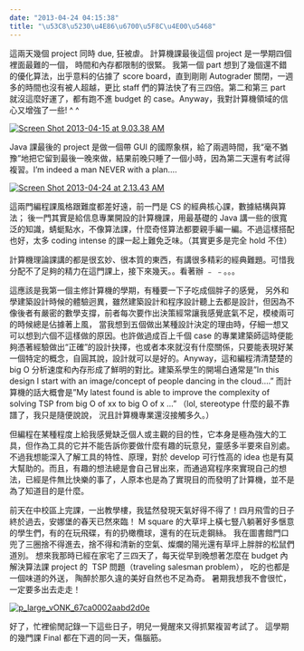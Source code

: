 ```yaml
---
date: "2013-04-24 04:15:38"
title: "\u53C8\u5230\u4E86\u6700\u5F8C\u4E00\u5468"
---
```


這兩天幾個 project 同時 due, 狂被虐。 計算機課最後這個 project 是一學期四個裡面最難的一個， 時間和內存都限制的很緊。 我第一個 part 想到了幾個還不錯的優化算法，出乎意料的佔據了 score board，直到剛剛 Autograder 關閉，一週多的時間也沒有被人超越，更比 staff 們的算法快了有三四倍。第二和第三 part 就沒這麼好運了，都有跑不進 budget 的 case。Anyway，我對計算機領域的信心又增強了一些! ^ ^

[![Screen Shot 2013-04-15 at 9.03.38 AM](https://architech-blog.s3-ap-southeast-1.amazonaws.com/content/images/uploads/2013/04/Screen-Shot-2013-04-15-at-9.03.38-AM-241x300.png)](https://architech-blog.s3-ap-southeast-1.amazonaws.com/content/images/uploads/2013/04/Screen-Shot-2013-04-15-at-9.03.38-AM.png)

Java 課最後的 project 是做一個帶 GUI 的國際象棋，給了兩週時間，我“毫不猶豫”地把它留到最後一晚來做，結果前晚只睡了一個小時，因為第二天還有考試得複習。I’m indeed a man NEVER with a plan….

[![Screen Shot 2013-04-24 at 2.13.43 AM](https://architech-blog.s3-ap-southeast-1.amazonaws.com/content/images/uploads/2013/04/Screen-Shot-2013-04-24-at-2.13.43-AM-300x222.png)](https://architech-blog.s3-ap-southeast-1.amazonaws.com/content/images/uploads/2013/04/Screen-Shot-2013-04-24-at-2.13.43-AM.png)

這兩門編程課風格跟難度都差好遠，前一門是 CS 的經典核心課，數據結構與算法； 後一門其實是給信息專業開設的計算機課，用最基礎的 Java 講一些的很寬泛的知識，蜻蜓點水，不像算法課，什麼奇怪算法都要親手編一編。不過這樣搭配也好，太多 coding intense 的課一起上難免乏味。（其實更多是完全 hold 不住）

計算機理論課講的都是很玄妙、很本質的東西，有講很多精彩的經典難題。可惜我分配不了足夠的精力在這門課上，接下來幾天。。看著辦 ﹣ ﹣。。。

這應該是我第一個主修計算機的學期，有種要一下子吃成個胖子的感覺， 另外和學建築設計時候的體驗迥異，雖然建築設計和程序設計聽上去都是設計，但因為不像後者有嚴密的數學支撐，前者每次要作出決策經常讓我感覺底氣不足，模棱兩可的時候總是佔據著上風， 當我想到五個做出某種設計決定的理由時，仔細一想又可以想到六個不這樣做的原因。也許做過成百上千個 case 的專業建築師這時便能夠憑著經驗做出“正確”的設計抉擇，也或者本來就沒有什麼關係，只要能表現好某一個特定的概念，自圓其說，設計就可以是好的。Anyway，這和編程清清楚楚的 big O 分析速度和內存形成了鮮明的對比。建築系學生的開場白通常是”In this design I start with an image/concept of people dancing in the cloud….” 而計算機的話大概會是”My latest found is able to improve the complexity of solving TSP from big O of xx to big O of x …” （lol, stereotype 什麼的最不靠譜了，我只是隨便說說， 況且計算機專業還沒接觸多久。）

但編程在某種程度上給我感覺缺乏個人或主觀的目的性，它本身是極為強大的工具，但作為工具的它并不能告訴你要做什麼有趣的玩意兒，靈感多半要來自別處。不過我想能深入了解工具的特性、原理，對於 develop 可行性高的 idea 也是有莫大幫助的。而且，有趣的想法總是會自己冒出來，而通過寫程序來實現自己的想法，已經是件無比快樂的事了，人原本也是為了實現目的而發明了計算機，並不是為了知道目的是什麼。

前天在中校區上完課，一出教學樓，我猛然發現天氣好得不得了！四月飛雪的日子終於過去，安娜堡的春天已然來臨！ M square 的大草坪上橫七豎八躺著好多愜意的學生們，有的在玩飛碟，有的扔橄欖球，還有的在玩走鋼絲。 我在圖書館門口兜了三圈捨不得進去，捨不得和清新的空氣、燦爛的陽光還有草坪上胖胖的松鼠們道別。 想來我那時已經在家宅了三四天了，每天從早到晚想著怎麼在 budget 內解決算法課 project 的  TSP 問題（traveling salesman problem）， 吃的也都是一個味道的外送， 陶醉於那久違的美好自然也不足為奇。 暑期我想我不會很忙，一定要多出去走走！

[![p_large_vONK_67ca0002aabd2d0e](https://architech-blog.s3-ap-southeast-1.amazonaws.com/content/images/uploads/2013/04/p_large_vONK_67ca0002aabd2d0e-300x225.jpg "old photo")](https://architech-blog.s3-ap-southeast-1.amazonaws.com/content/images/uploads/2013/04/p_large_vONK_67ca0002aabd2d0e.jpg)

好了，忙裡偷閒記錄一下這些日子，明兒一覺醒來又得抓緊複習考試了。 這學期的幾門課 Final 都在下週的同一天，傷腦筋。
